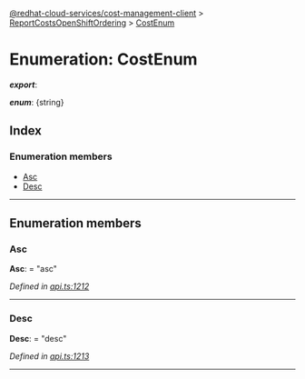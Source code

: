 [@redhat-cloud-services/cost-management-client](../README.md) > [ReportCostsOpenShiftOrdering](../modules/reportcostsopenshiftordering.md) > [CostEnum](../enums/reportcostsopenshiftordering.costenum.md)

# Enumeration: CostEnum

*__export__*: 

*__enum__*: {string}

## Index

### Enumeration members

* [Asc](reportcostsopenshiftordering.costenum.md#asc)
* [Desc](reportcostsopenshiftordering.costenum.md#desc)

---

## Enumeration members

<a id="asc"></a>

###  Asc

**Asc**:  = "asc"

*Defined in [api.ts:1212](https://github.com/RedHatInsights/javascript-clients/blob/master/packages/cost-management/api.ts#L1212)*

___
<a id="desc"></a>

###  Desc

**Desc**:  = "desc"

*Defined in [api.ts:1213](https://github.com/RedHatInsights/javascript-clients/blob/master/packages/cost-management/api.ts#L1213)*

___


